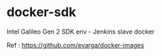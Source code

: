 # docker-sdk
Intel Galileo Gen 2 SDK env - Jenkins slave docker

Ref : https://github.com/evarga/docker-images
